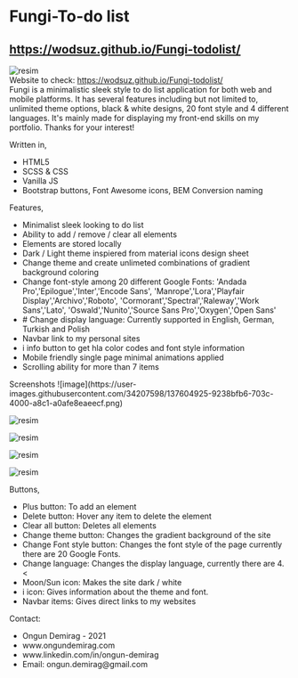 # Fungi-To-do list 
## https://wodsuz.github.io/Fungi-todolist/
![resim](https://user-images.githubusercontent.com/34207598/137604978-6268ba6f-bf24-4ea7-ad72-d6bc94f535b3.png) <br>
 Website to check: https://wodsuz.github.io/Fungi-todolist/ <br>
 Fungi is a minimalistic sleek style to do list application for both web and mobile platforms. It has several features including but not limited to, unlimited theme options, black & white designs, 20 font style and 4 different languages. It's mainly made for displaying my front-end skills on my portfolio. Thanks for your interest! <br>
<p> Written in, </p>
 <ul>
  <li> HTML5 </li>
  <li> SCSS & CSS  </li>
  <li> Vanilla JS </li>
  <li> Bootstrap buttons, Font Awesome icons, BEM Conversion naming </li>
</ul>
<p>  Features, </p> 
<ul>
   <li>  Minimalist sleek looking to do list </li>
  <li>  Ability to add / remove / clear all elements </li>
   <li>  Elements are stored locally </li>
  <li>  Dark / Light theme inspiered from material icons design sheet </li>
  <li>  Change theme and create unlimeted combinations of gradient background coloring </li>
  <li>  Change font-style among 20 different Google Fonts: 'Andada Pro','Epilogue','Inter','Encode Sans', 'Manrope','Lora','Playfair Display','Archivo','Roboto', 'Cormorant','Spectral','Raleway','Work Sans','Lato', 'Oswald','Nunito','Source Sans Pro','Oxygen','Open Sans' </li>
  <li> # Change display language: Currently supported in English, German, Turkish and Polish </li>
  <li>  Navbar link to my personal sites </li>
  <li>  i info button to get hla color codes and font style information </li>
   <li>  Mobile friendly single page minimal animations applied </li>
  <li>  Scrolling ability for more than 7 items  </li>
   </ul>
Screenshots
![image](https://user-images.githubusercontent.com/34207598/137604925-9238bfb6-703c-4000-a8c1-a0afe8eaeecf.png)

![resim](https://user-images.githubusercontent.com/34207598/137604940-664c50ea-93aa-4b1a-8f5e-2dc42d610f9f.png)

![resim](https://user-images.githubusercontent.com/34207598/137604962-52304073-5773-450c-8c8c-d7dd621e8145.png)

![resim](https://user-images.githubusercontent.com/34207598/137604998-7ff9796c-1b78-4434-a38c-6aedc13c1b42.png)

![resim](https://user-images.githubusercontent.com/34207598/137605004-72295e43-422d-4457-abca-2cc767ec492b.png)

<p>  Buttons, </p> 
<ul>
<li> Plus button: To add an element </li>
<li> Delete button: Hover any item to delete the element</li>                                       
<li> Clear all button: Deletes all elements </li>
<li> Change theme button: Changes the gradient background of the site </li>
<li> Change Font style button: Changes the font style of the page currently there are 20 Google Fonts.</li>
<li> Change language: Changes the display language, currently there are 4. <</li>
<li> Moon/Sun icon: Makes the site dark / white </li>
<li> i icon: Gives information about the theme and font.</li>
<li> Navbar items: Gives direct links to my websites </li>
</ul>
 
Contact:
<ul>
 <li> Ongun Demirag - 2021  </li> 
 <li> www.ongundemirag.com </li> 
 <li>  www.linkedin.com/in/ongun-demirag </li> 
 <li> Email: ongun.demirag@gmail.com </li>
 </ul>
